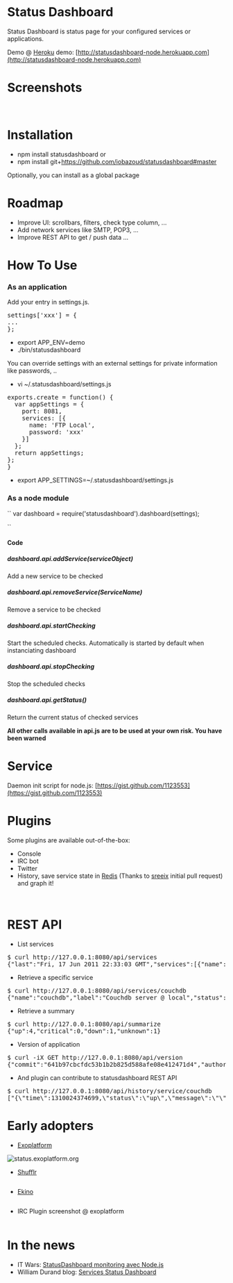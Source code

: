 Status Dashboard
=======

Status Dashboard is status page for your configured services or applications.

Demo @ [Heroku](http://heroku.com) demo: [http://statusdashboard-node.herokuapp.com](http://statusdashboard-node.herokuapp.com)

Screenshots
=======

<img src="http://blog.bazoud.com/images/ssd1.png" alt="">

<img src="http://blog.bazoud.com/images/ssd2.png" alt="">

<img src="http://blog.bazoud.com/images/ssd3.png" alt="">


Installation
============

* npm install statusdashboard
or
* npm install git+https://github.com/iobazoud/statusdashboard#master

Optionally, you can install as a global package

Roadmap
=======
* Improve UI: scrollbars, filters, check type column, ...
* Add network services like SMTP, POP3, ...
* Improve REST API to get / push data
...

How To Use
=======

### As an application

Add your entry in settings.js.

<pre class="json">
settings['xxx'] = {
...
};
</pre>

* export APP_ENV=demo
* ./bin/statusdashboard

You can override settings with an external settings for private information like passwords, ..

* vi ~/.statusdashboard/settings.js
<pre class="json">
exports.create = function() {
  var appSettings = {
    port: 8081,
    services: [{
      name: 'FTP Local',
      password: 'xxx'
    }]
  };
  return appSettings;
};
}</pre>

* export APP_SETTINGS=~/.statusdashboard/settings.js

### As a node module

``
var dashboard = require('statusdashboard').dashboard(settings);

``

#### Code

##### dashboard.api.addService(serviceObject)

Add a new service to be checked

##### dashboard.api.removeService(ServiceName)

Remove a service to be checked

##### dashboard.api.startChecking

Start the scheduled checks. Automatically is started by default when instanciating dashboard

##### dashboard.api.stopChecking

Stop the scheduled checks

##### dashboard.api.getStatus()

Return the current status of checked services

**All other calls available in api.js are to be used at your own risk. You have been warned**

Service
=======

Daemon init script for node.js: [https://gist.github.com/1123553](https://gist.github.com/1123553)

Plugins
=======

Some plugins are available out-of-the-box:

* Console
* IRC bot
* Twitter
* History, save service state in <a href="http://redis.io">Redis</a> (Thanks to <a href="https://github.com/sreeix">sreeix</a> initial pull request) and graph it!

<img src="http://blog.bazoud.com/images/ssd7a.png" alt="">

<img src="http://blog.bazoud.com/images/ssd8a.png" alt="">

REST API
=======

* List services
<pre class="terminal">
$ curl http://127.0.0.1:8080/api/services
{"last":"Fri, 17 Jun 2011 22:33:03 GMT","services":[{"name":"couchdb","label":"Couchdb server @ local","status":"up","statusCode":200,"message":""},{"name":"bazoud.free.fr","label":"Olivier Bazoud blog","status":"up","statusCode":200,"message":""},{"name":"bazoud.free.fr","label":"Olivier Bazoud blog test.php","status":"up","statusCode":200,"message":""},{"name":"redis","label":"Redis server @ local","status":"up","statusCode":0,"message":""},{"name":"FTP Local","label":"Ftp @ local","status":"down","statusCode":0,"message":"ECONNREFUSED, Connection refused"},{"name":"PID file","label":"Pid @ local","status":"unknown","statusCode":9,"message":"EBADF, Bad file descriptor '/tmp/terminal.pid'"}],"lastupdate":"Fri, 17 Jun 2011 22:33:08 GMT","summarize":{"lastupdate":"Fri, 17 Jun 2011 22:33:08 GMT","up":3,"critical":0,"down":1,"unknown":2}}
</pre>

* Retrieve a specific service
<pre class="terminal">
$ curl http://127.0.0.1:8080/api/services/couchdb
{"name":"couchdb","label":"Couchdb server @ local","status":"up","statusCode":200,"message":""}
</pre>

* Retrieve a summary
<pre class="terminal">
$ curl http://127.0.0.1:8080/api/summarize
{"up":4,"critical":0,"down":1,"unknown":1}
</pre>

* Version of application
<pre class="terminal">
$ curl -iX GET http://127.0.0.1:8080/api/version
{"commit":"641b97cbcfdc53b1b2b825d588afe08e412471d4","author":"obazoud","committer":"obazoud","date":"Fri, 12 Aug 2011 10:15:27 GMT"}
</pre>

* And plugin can contribute to statusdashboard REST API
<pre class="terminal">
$ curl http://127.0.0.1:8080/api/history/service/couchdb
["{\"time\":1310024374699,\"status\":\"up\",\"message\":\"\",\"code\":200}","{\"time\":1310024379591,\"status\":\"up\",\"message\":\"\",\"code\":200}", ...]
</pre>



Early adopters
=======

* [Exoplatform](http://status.exoplatform.org)

<img src="http://blog.bazoud.com/images/ssd4.png" alt="status.exoplatform.org">

* [Shufflr](https://twitter.com/shufflr)

<img src="http://blog.bazoud.com/images/ssd5.png" alt="">

* [Ekino](http://www.ekino.com)

<img src="http://blog.bazoud.com/images/ssd9.png" alt="">

* IRC Plugin screenshot @ exoplatform

<img src="http://blog.bazoud.com/images/ssd6.png" alt="">

In the news
=======

* IT Wars: [StatusDashboard monitoring avec Node.js](http://www.it-wars.com/article265/statusdashboard-monitoring-avec-node-js)
* William Durand blog: [Services Status Dashboard](http://williamdurand.fr/2012/01/16/services-status-dashboard/)
